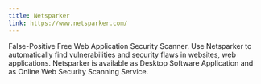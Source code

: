 ```yaml
---
title: Netsparker
link: https://www.netsparker.com/
---
```


False-Positive Free Web Application Security Scanner. Use Netsparker to automatically find vulnerabilities and security flaws in websites, web applications. Netsparker is available as Desktop Software Application and as Online Web Security Scanning Service.
